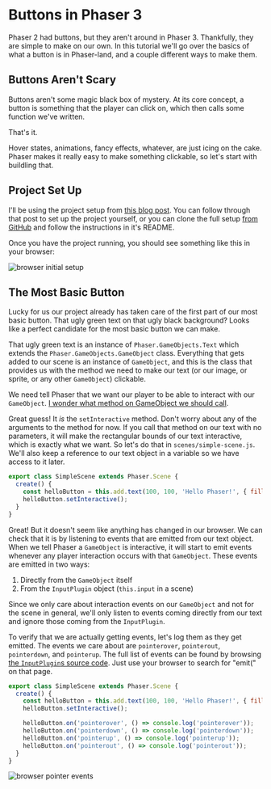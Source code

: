 # Buttons in Phaser 3

Phaser 2 had buttons, but they aren't around in Phaser 3. Thankfully, they are simple to make on our own. In this tutorial we'll go over the basics of what a button is in Phaser-land, and a couple different ways to make them.

## Buttons Aren't Scary

Buttons aren't some magic black box of mystery. At its core concept, a button is something that the player can click on, which then calls some function we've written.

That's it.

Hover states, animations, fancy effects, whatever, are just icing on the cake. Phaser makes it really easy to make something clickable, so let's start with buildling that.

## Project Set Up

I'll be using the project setup from [this blog post](https://snowbillr.github.io/blog/2018-04-09-a-modern-web-development-setup-for-phaser-3/). You can follow through that post to set up the project yourself, or you can clone the full setup [from GitHub](https://github.com/snowbillr/phaser3-webpack-es6-dev-starter) and follow the instructions in it's README.

Once you have the project running, you should see something like this in your browser:

![browser initial setup](/blog/img/posts/buttons-in-phaser-3/browser-initial-setup.png)

## The Most Basic Button

Lucky for us our project already has taken care of the first part of our most basic button. That ugly green text on that ugly black background? Looks like a perfect candidate for the most basic button we can make.

That ugly green text is an instance of `Phaser.GameObjects.Text` which extends the `Phaser.GameObjects.GameObject` class. Everything that gets added to our scene is an instance of `GameObject`, and this is the class that provides us with the method we need to make our text (or our image, or sprite, or any other `GameObject`) clickable.

We need tell Phaser that we want our player to be able to interact with our `GameObject`. [I wonder what method on GameObject we should call](https://github.com/photonstorm/phaser/blob/v3.3.0/src/gameobjects/GameObject.js#L262).

Great guess! It *is* the `setInteractive` method. Don't worry about any of the arguments to the method for now. If you call that method on our text with no parameters, it will make the rectangular bounds of our text interactive, which is exactly what we want. So let's do that in `scenes/simple-scene.js`. We'll also keep a reference to our text object in a variable so we have access to it later.

```javascript
export class SimpleScene extends Phaser.Scene {
  create() {
    const helloButton = this.add.text(100, 100, 'Hello Phaser!', { fill: '#0f0' });
    helloButton.setInteractive();
  }
}
```

Great! But it doesn't seem like anything has changed in our browser. We can check that it is by listening to events that are emitted from our text object. When we tell Phaser a `GameObject` is interactive, it will start to emit events whenever any player interaction occurs with that `GameObject`. These events are emitted in two ways:

1. Directly from the `GameObject` itself
1. From the `InputPlugin` object (`this.input` in a scene)

Since we only care about interaction events on our `GameObject` and not for the scene in general, we'll only listen to events coming directly from our text and ignore those coming from the `InputPlugin`.

To verify that we are actually getting events, let's log them as they get emitted. The events we care about are `pointerover`, `pointerout`, `pointerdown`, and `pointerup`. The full list of events can be found by browsing [the `InputPlugin`s source code](https://github.com/photonstorm/phaser/blob/master/src/input/InputPlugin.js). Just use your browser to search for "emit(" on that page.

```javascript
export class SimpleScene extends Phaser.Scene {
  create() {
    const helloButton = this.add.text(100, 100, 'Hello Phaser!', { fill: '#0f0' });
    helloButton.setInteractive();

    helloButton.on('pointerover', () => console.log('pointerover'));
    helloButton.on('pointerdown', () => console.log('pointerdown'));
    helloButton.on('pointerup', () => console.log('pointerup'));
    helloButton.on('pointerout', () => console.log('pointerout'));
  }
}
```

![browser pointer events](/blog/img/posts/buttons-in-phaser-3/browser-pointer-events.gif)

